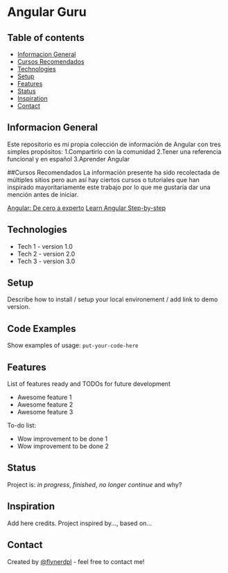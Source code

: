 # Angular Guru


## Table of contents
* [Informacion General](#informacion-general)
* [Cursos Recomendados](#cursos-recomendados)
* [Technologies](#technologies)
* [Setup](#setup)
* [Features](#features)
* [Status](#status)
* [Inspiration](#inspiration)
* [Contact](#contact)

## Informacion General
Este repositorio es mi propia colección de información de Angular con tres simples propósitos:
1.Compartirlo con la comunidad
2.Tener  una referencia funcional  y  en español
3.Aprender Angular

##Cursos Recomendados
La información presente  ha sido recolectada de múltiples sitios pero aun así hay ciertos cursos o tutoriales que han inspirado mayoritariamente este  trabajo por lo que me gustaría dar una mención antes de iniciar.


[Angular: De cero a experto](https://www.udemy.com/course/angular-2-fernando-herrera/)
[Learn Angular Step-by-step](https://www.youtube.com/playlist?list=PLq5m66kIJ5Z-KNR-xdK2GMiDlLLcpXLLB)



## Technologies
* Tech 1 - version 1.0
* Tech 2 - version 2.0
* Tech 3 - version 3.0

## Setup
Describe how to install / setup your local environement / add link to demo version.

## Code Examples
Show examples of usage:
`put-your-code-here`

## Features
List of features ready and TODOs for future development
* Awesome feature 1
* Awesome feature 2
* Awesome feature 3

To-do list:
* Wow improvement to be done 1
* Wow improvement to be done 2

## Status
Project is: _in progress_, _finished_, _no longer continue_ and why?

## Inspiration
Add here credits. Project inspired by..., based on...

## Contact
Created by [@flynerdpl](https://www.flynerd.pl/) - feel free to contact me!
